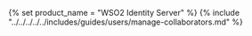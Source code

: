 {% set product_name = "WSO2 Identity Server" %}
{% include "../../../../../includes/guides/users/manage-collaborators.md" %}